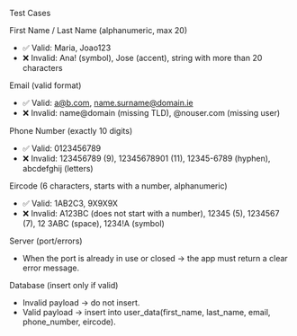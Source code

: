Test Cases

 First Name / Last Name (alphanumeric, max 20)
- ✅ Valid: Maria, Joao123
- ❌ Invalid: Ana! (symbol), Jose (accent), string with more than 20 characters

 Email (valid format)
- ✅ Valid: a@b.com, name.surname@domain.ie
- ❌ Invalid: name@domain (missing TLD), @nouser.com (missing user)

 Phone Number (exactly 10 digits)
- ✅ Valid: 0123456789
- ❌ Invalid: 123456789 (9), 12345678901 (11), 12345-6789 (hyphen), abcdefghij (letters)

 Eircode (6 characters, starts with a number, alphanumeric)
- ✅ Valid: 1AB2C3, 9X9X9X
- ❌ Invalid: A123BC (does not start with a number), 12345 (5), 1234567 (7), 12 3ABC (space), 1234!A (symbol)

 Server (port/errors)
- When the port is already in use or closed → the app must return a clear error message.

 Database (insert only if valid)
- Invalid payload → do not insert.
- Valid payload → insert into user_data(first_name, last_name, email, phone_number, eircode).
